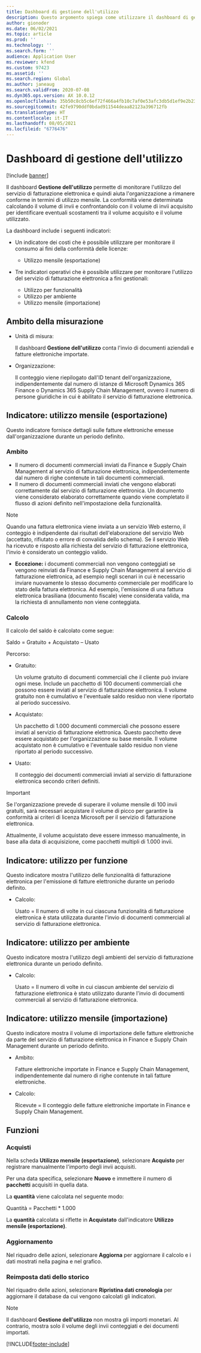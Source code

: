 ```yaml
---
title: Dashboard di gestione dell'utilizzo
description: Questo argomento spiega come utilizzare il dashboard di gestione dell'utilizzo per monitorare l'utilizzo del servizio di fatturazione elettronica mantenendo la conformità.
author: gionoder
ms.date: 06/02/2021
ms.topic: article
ms.prod: ''
ms.technology: ''
ms.search.form: ''
audience: Application User
ms.reviewer: kfend
ms.custom: 97423
ms.assetid: ''
ms.search.region: Global
ms.author: janeaug
ms.search.validFrom: 2020-07-08
ms.dyn365.ops.version: AX 10.0.12
ms.openlocfilehash: 35b50c8cb5c6ef72f466a4fb10c7af0e53afc3db5d1ef9e2b23d6049e24a70c3
ms.sourcegitcommit: 42fe9790ddf0bdad911544deaa82123a396712fb
ms.translationtype: HT
ms.contentlocale: it-IT
ms.lasthandoff: 08/05/2021
ms.locfileid: "6776476"
---
```

# <a name="usage-management-dashboard"></a>Dashboard di gestione dell'utilizzo

[!include [banner](../includes/banner.md)]

Il dashboard **Gestione dell'utilizzo** permette di monitorare l'utilizzo del servizio di fatturazione elettronica e quindi aiuta l'organizzazione a rimanere conforme in termini di utilizzo mensile. La conformità viene determinata calcolando il volume di invii e confrontandolo con il volume di invii acquisito per identificare eventuali scostamenti tra il volume acquisito e il volume utilizzato.

La dashboard include i seguenti indicatori:

- Un indicatore dei costi che è possibile utilizzare per monitorare il consumo ai fini della conformità delle licenze:

    - Utilizzo mensile (esportazione)

- Tre indicatori operativi che è possibile utilizzare per monitorare l'utilizzo del servizio di fatturazione elettronica a fini gestionali:

    - Utilizzo per funzionalità
    - Utilizzo per ambiente
    - Utilizzo mensile (importazione)

## <a name="measurement-scope"></a>Ambito della misurazione

- Unità di misura: 

    Il dashboard **Gestione dell'utilizzo** conta l'invio di documenti aziendali e fatture elettroniche importate.

- Organizzazione: 

    Il conteggio viene riepilogato dall'ID tenant dell'organizzazione, indipendentemente dal numero di istanze di Microsoft Dynamics 365 Finance o Dynamics 365 Supply Chain Management, ovvero il numero di persone giuridiche in cui è abilitato il servizio di fatturazione elettronica.


## <a name="indicator-usage-per-month-export"></a>Indicatore: utilizzo mensile (esportazione)

Questo indicatore fornisce dettagli sulle fatture elettroniche emesse dall'organizzazione durante un periodo definito.

### <a name="scope"></a>Ambito
- Il numero di documenti commerciali inviati da Finance e Supply Chain Management al servizio di fatturazione elettronica, indipendentemente dal numero di righe contenute in tali documenti commerciali.
- Il numero di documenti commerciali inviati che vengono elaborati correttamente dal servizio di fatturazione elettronica. Un documento viene considerato elaborato correttamente quando viene completato il flusso di azioni definito nell'impostazione della funzionalità.

> [!NOTE]
> Quando una fattura elettronica viene inviata a un servizio Web esterno, il conteggio è indipendente dai risultati dell'elaborazione del servizio Web (accettato, rifiutato o errore di convalida dello schema). Se il servizio Web ha ricevuto e risposto alla richiesta del servizio di fatturazione elettronica, l'invio è considerato un conteggio valido.

- **Eccezione:** i documenti commerciali non vengono conteggiati se vengono reinviati da Finance e Supply Chain Management al servizio di fatturazione elettronica, ad esempio negli scenari in cui è necessario inviare nuovamente lo stesso documento commerciale per modificare lo stato della fattura elettronica. Ad esempio, l'emissione di una fattura elettronica brasiliana (documento fiscale) viene considerata valida, ma la richiesta di annullamento non viene conteggiata.


### <a name="calculation"></a>Calcolo

Il calcolo del saldo è calcolato come segue:

Saldo = Gratuito + Acquistato – Usato

Percorso:

- Gratuito:
  
    Un volume gratuito di documenti commerciali che il cliente può inviare ogni mese. Include un pacchetto di 100 documenti commerciali che possono essere inviati al servizio di fatturazione elettronica. Il volume gratuito non è cumulativo e l'eventuale saldo residuo non viene riportato al periodo successivo.
  
- Acquistato:
  
    Un pacchetto di 1.000 documenti commerciali che possono essere inviati al servizio di fatturazione elettronica. Questo pacchetto deve essere acquistato per l'organizzazione su base mensile. Il volume acquistato non è cumulativo e l'eventuale saldo residuo non viene riportato al periodo successivo.
  
- Usato: 

    Il conteggio dei documenti commerciali inviati al servizio di fatturazione elettronica secondo criteri definiti.
   
> [!IMPORTANT]
> Se l'organizzazione prevede di superare il volume mensile di 100 invii gratuiti, sarà necessari acquistare il volume di picco per garantire la conformità ai criteri di licenza Microsoft per il servizio di fatturazione elettronica.
>
> Attualmente, il volume acquistato deve essere immesso manualmente, in base alla data di acquisizione, come pacchetti multipli di 1.000 invii.

## <a name="indicator-usage-by-feature"></a>Indicatore: utilizzo per funzione

Questo indicatore mostra l'utilizzo delle funzionalità di fatturazione elettronica per l'emissione di fatture elettroniche durante un periodo definito.

- Calcolo:
  
    Usato = Il numero di volte in cui ciascuna funzionalità di fatturazione elettronica è stata utilizzata durante l'invio di documenti commerciali al servizio di fatturazione elettronica.

## <a name="indicator-usage-by-environment"></a>Indicatore: utilizzo per ambiente

Questo indicatore mostra l'utilizzo degli ambienti del servizio di fatturazione elettronica durante un periodo definito.

- Calcolo:
    
    Usato = Il numero di volte in cui ciascun ambiente del servizio di fatturazione elettronica è stato utilizzato durante l'invio di documenti commerciali al servizio di fatturazione elettronica.

## <a name="indicator-usage-per-month-import"></a>Indicatore: utilizzo mensile (importazione)

Questo indicatore mostra il volume di importazione delle fatture elettroniche da parte del servizio di fatturazione elettronica in Finance e Supply Chain Management durante un periodo definito.

- Ambito:

    Fatture elettroniche importate in Finance e Supply Chain Management, indipendentemente dal numero di righe contenute in tali fatture elettroniche.

- Calcolo:

    Ricevute = Il conteggio delle fatture elettroniche importate in Finance e Supply Chain Management.

## <a name="functions"></a>Funzioni
### <a name="purchase"></a>Acquisti

Nella scheda **Utilizzo mensile (esportazione)**, selezionare **Acquisto** per registrare manualmente l'importo degli invii acquisiti.

Per una data specifica, selezionare **Nuovo** e immettere il numero di **pacchetti** acquisiti in quella data.

La **quantità** viene calcolata nel seguente modo:

Quantità = Pacchetti * 1.000

La **quantità** calcolata si riflette in **Acquistato** dall'indicatore **Utilizzo mensile (esportazione)**.

### <a name="update"></a>Aggiornamento

Nel riquadro delle azioni, selezionare **Aggiorna** per aggiornare il calcolo e i dati mostrati nella pagina e nel grafico.

### <a name="reset-history-data"></a>Reimposta dati dello storico

Nel riquadro delle azioni, selezionare **Ripristina dati cronologia** per aggiornare il database da cui vengono calcolati gli indicatori.




> [!NOTE]
> Il dashboard **Gestione dell'utilizzo** non mostra gli importi monetari. Al contrario, mostra solo il volume degli invii conteggiati e dei documenti importati.

[!INCLUDE[footer-include](../../includes/footer-banner.md)]
